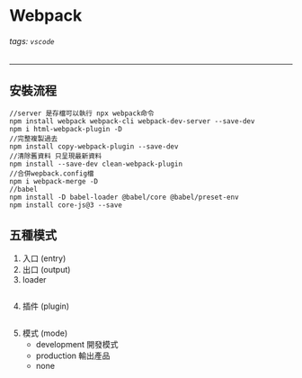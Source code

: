 # Webpack

###### tags: `vscode`

---

## 安裝流程

```javascript=
//server 是存檔可以執行 npx webpack命令
npm install webpack webpack-cli webpack-dev-server --save-dev
npm i html-webpack-plugin -D
//完整複製過去
npm install copy-webpack-plugin --save-dev
//清除舊資料 只呈現最新資料
npm install --save-dev clean-webpack-plugin
//合併wepback.config檔
npm i webpack-merge -D
//babel
npm install -D babel-loader @babel/core @babel/preset-env
npm install core-js@3 --save
```

## 五種模式

1. 入口 (entry)
2. 出口 (output)
3. loader

```javascript=

```

4. 插件 (plugin)

```javascript

```

5. 模式 (mode)
   - development 開發模式
   - production 輸出產品
   - none
